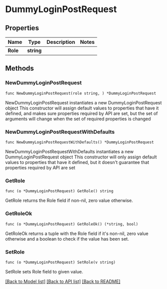 # DummyLoginPostRequest

## Properties

Name | Type | Description | Notes
------------ | ------------- | ------------- | -------------
**Role** | **string** |  | 

## Methods

### NewDummyLoginPostRequest

`func NewDummyLoginPostRequest(role string, ) *DummyLoginPostRequest`

NewDummyLoginPostRequest instantiates a new DummyLoginPostRequest object
This constructor will assign default values to properties that have it defined,
and makes sure properties required by API are set, but the set of arguments
will change when the set of required properties is changed

### NewDummyLoginPostRequestWithDefaults

`func NewDummyLoginPostRequestWithDefaults() *DummyLoginPostRequest`

NewDummyLoginPostRequestWithDefaults instantiates a new DummyLoginPostRequest object
This constructor will only assign default values to properties that have it defined,
but it doesn't guarantee that properties required by API are set

### GetRole

`func (o *DummyLoginPostRequest) GetRole() string`

GetRole returns the Role field if non-nil, zero value otherwise.

### GetRoleOk

`func (o *DummyLoginPostRequest) GetRoleOk() (*string, bool)`

GetRoleOk returns a tuple with the Role field if it's non-nil, zero value otherwise
and a boolean to check if the value has been set.

### SetRole

`func (o *DummyLoginPostRequest) SetRole(v string)`

SetRole sets Role field to given value.



[[Back to Model list]](../README.md#documentation-for-models) [[Back to API list]](../README.md#documentation-for-api-endpoints) [[Back to README]](../README.md)


